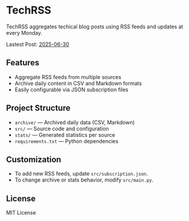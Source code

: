 # TechRSS

TechRSS aggregates techical blog posts using RSS feeds and updates at every Monday.

Lastest Post: [2025-06-30](https://github.com/kao-fu/techRSS/blob/main/archive/2025-06-30.md)

## Features

- Aggregate RSS feeds from multiple sources
- Archive daily content in CSV and Markdown formats
- Easily configurable via JSON subscription files

## Project Structure

- `archive/` — Archived daily data (CSV, Markdown)
- `src/` — Source code and configuration
- `stats/` — Generated statistics per source
- `requirements.txt` — Python dependencies

## Customization

- To add new RSS feeds, update `src/subscription.json`.
- To change archive or stats behavior, modify `src/main.py`.

## License

MIT License
